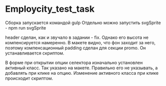 # Employcity_test_task

Сборка запускается командой gulp
Отдельно можно запустить svgSprite - npm run svgSprite

header сделан, как и звучало в задании - fix. Однако его высота не компенсируется намеренно. В макете видно, что фон заходит за него, поэтому компенсационный padding
сделан для секции promo. Он устанавливается скриптом.

В форме при открытии опции селектора изначально установлен активный класс. Так указано на макете. Правильно его не указывать, а добавлять при клике на опцию.
Изменение активного класса при клике происходит скриптом.
